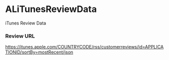 ALiTunesReviewData
==================

iTunes Review Data

### Review URL <br>
https://itunes.apple.com/COUNTRYCODE/rss/customerreviews/id=APPLICATIONID/sortBy=mostRecent/json

